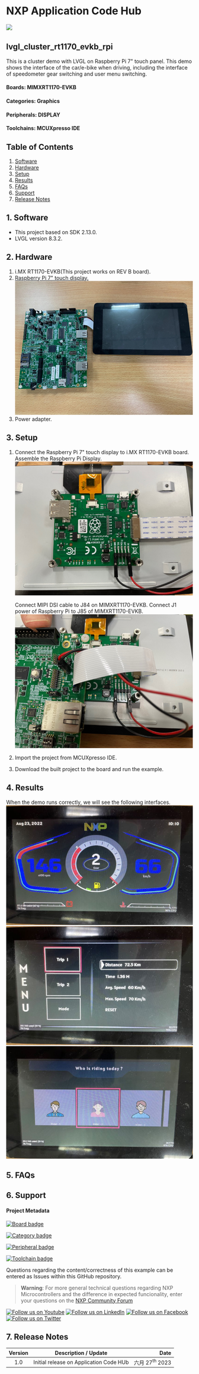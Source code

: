 # NXP Application Code Hub
[<img src="https://mcuxpresso.nxp.com/static/icon/nxp-logo-color.svg" width="100"/>](https://www.nxp.com)

## lvgl_cluster_rt1170_evkb_rpi
This is a cluster demo with LVGL on Raspberry Pi 7" touch panel. This demo shows the interface of the car/e-bike when driving, including the interface of speedometer gear switching and user menu switching.

#### Boards: MIMXRT1170-EVKB
#### Categories: Graphics
#### Peripherals: DISPLAY
#### Toolchains: MCUXpresso IDE

## Table of Contents
1. [Software](#step1)
2. [Hardware](#step2)
3. [Setup](#step3)
4. [Results](#step4)
5. [FAQs](#step5) 
6. [Support](#step6)
7. [Release Notes](#step7)

## 1. Software<a name="step1"></a>
* This project based on SDK 2.13.0.
* LVGL version 8.3.2.

## 2. Hardware<a name="step2"></a>
1. i.MX RT1170-EVKB(This project works on REV B board).
2. [Raspberry Pi 7" touch display.](https://www.raspberrypi.com/products/raspberry-pi-touch-display/)
   ![Display](images/Display.png)
3. Power adapter.

## 3. Setup<a name="step3"></a>

1. Connect the Raspberry Pi 7" touch display to i.MX RT1170-EVKB board.
   Assemble the Raspberry Pi Display.
   ![Raspberry Pi Display](images/RPI_back.png)

   Connect MIPI DSI cable to J84 on MIMXRT1170-EVKB.
   Connect J1 power of Raspberry Pi to J85 of MIMXRT1170-EVKB.
   ![Connection](images/Connect_back.png) 
2. Import the project from MCUXpresso IDE.
3. Download the built project to the board and run the example.

## 4. Results<a name="step4"></a>
When the demo runs correctly, we will see the following interfaces.
   ![Result](images/result1.jpg)    
   ![Result](images/result2.jpg) 
   ![Result](images/result3.jpg) 
## 5. FAQs<a name="step5"></a>

## 6. Support<a name="step6"></a>
#### Project Metadata
<!----- Boards ----->
[![Board badge](https://img.shields.io/badge/Board-MIMXRT1170&ndash;EVKB-blue)](https://github.com/search?q=org%3Anxp-appcodehub+MIMXRT1170-EVKB+in%3Areadme&type=Repositories)

<!----- Categories ----->
[![Category badge](https://img.shields.io/badge/Category-GRAPHICS-yellowgreen)](https://github.com/search?q=org%3Anxp-appcodehub+graphics+in%3Areadme&type=Repositories)

<!----- Peripherals ----->
[![Peripheral badge](https://img.shields.io/badge/Peripheral-DISPLAY-yellow)](https://github.com/search?q=org%3Anxp-appcodehub+display+in%3Areadme&type=Repositories)

<!----- Toolchains ----->
[![Toolchain badge](https://img.shields.io/badge/Toolchain-MCUXPRESSO%20IDE-orange)](https://github.com/search?q=org%3Anxp-appcodehub+mcux+in%3Areadme&type=Repositories)

Questions regarding the content/correctness of this example can be entered as Issues within this GitHub repository.

>**Warning**: For more general technical questions regarding NXP Microcontrollers and the difference in expected funcionality, enter your questions on the [NXP Community Forum](https://community.nxp.com/)

[![Follow us on Youtube](https://img.shields.io/badge/Youtube-Follow%20us%20on%20Youtube-red.svg)](https://www.youtube.com/@NXP_Semiconductors)
[![Follow us on LinkedIn](https://img.shields.io/badge/LinkedIn-Follow%20us%20on%20LinkedIn-blue.svg)](https://www.linkedin.com/company/nxp-semiconductors)
[![Follow us on Facebook](https://img.shields.io/badge/Facebook-Follow%20us%20on%20Facebook-blue.svg)](https://www.facebook.com/nxpsemi/)
[![Follow us on Twitter](https://img.shields.io/badge/Twitter-Follow%20us%20on%20Twitter-white.svg)](https://twitter.com/NXP)

## 7. Release Notes<a name="step7"></a>
| Version | Description / Update                           | Date                        |
|:-------:|------------------------------------------------|----------------------------:|
| 1.0     | Initial release on Application Code HUb        | 六月 27<sup>th</sup> 2023 |

